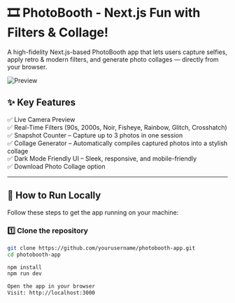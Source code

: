 # 🎞️ PhotoBooth - Next.js Fun with Filters & Collage!

A high-fidelity Next.js-based PhotoBooth app that lets users capture selfies, apply retro & modern filters, and generate photo collages — directly from your browser.

![Preview](./preview.png)

## ✨ Key Features

✅ Live Camera Preview  
✅ Real-Time Filters (90s, 2000s, Noir, Fisheye, Rainbow, Glitch, Crosshatch)  
✅ Snapshot Counter – Capture up to 3 photos in one session  
✅ Collage Generator – Automatically compiles captured photos into a stylish collage  
✅ Dark Mode Friendly UI – Sleek, responsive, and mobile-friendly  
✅ Download Photo Collage option  

---

## 🚀 How to Run Locally

Follow these steps to get the app running on your machine:

### 1️⃣ Clone the repository
```bash
git clone https://github.com/yourusername/photobooth-app.git
cd photobooth-app

npm install
npm run dev

Open the app in your browser
Visit: http://localhost:3000


